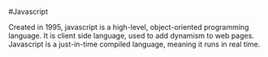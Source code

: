 #Javascript 

Created in 1995, javascript is a high-level, object-oriented programming language. It is client side language, used to add dynamism to web pages.
Javascript is a just-in-time compiled language, meaning it runs in real time.
